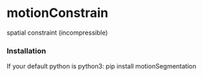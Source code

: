 # motionConstrain
spatial constraint (incompressible) 

### Installation
If your default python is python3:
pip install motionSegmentation
